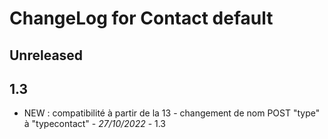 # ChangeLog for Contact default



## Unreleased


## 1.3

- NEW : compatibilité à partir de la 13 - changement de nom POST "type" à "typecontact" - *27/10/2022* - 1.3
